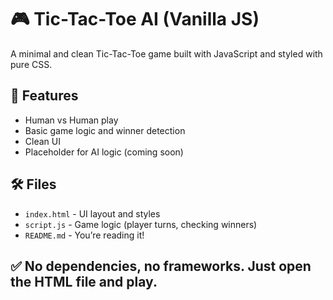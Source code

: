 # 🎮 Tic-Tac-Toe AI (Vanilla JS)

A minimal and clean Tic-Tac-Toe game built with JavaScript and styled with pure CSS.

## 🚀 Features
- Human vs Human play
- Basic game logic and winner detection
- Clean UI
- Placeholder for AI logic (coming soon)

## 🛠 Files
- `index.html` - UI layout and styles
- `script.js` - Game logic (player turns, checking winners)
- `README.md` - You’re reading it!

## ✅ No dependencies, no frameworks. Just open the HTML file and play.
